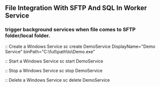 ## File Integration With SFTP And SQL In Worker Service
### trigger background services when file comes to SFTP folder/local folder.

:: Create a Windows Service
sc create DemoService DisplayName="Demo Service" binPath="C:\full\path\to\Demo.exe"

:: Start a Windows Service
sc start DemoService

:: Stop a Windows Service
sc stop DemoService

:: Delete a Windows Service
sc delete DemoService

